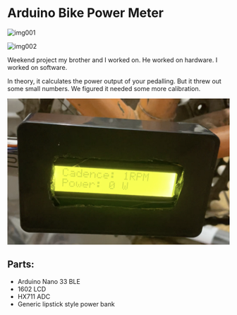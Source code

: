 # Arduino Bike Power Meter

![img001](docs/images/img001.png)

![img002](docs/images/img002.png)

Weekend project my brother and I worked on. He worked on hardware. I worked on software.

In theory, it calculates the power output of your pedalling. But it threw out some small numbers. We figured it needed some more calibration.

![img003](docs/images/img003.png)

## Parts:

- Arduino Nano 33 BLE
- 1602 LCD
- HX711 ADC 
- Generic lipstick style power bank

